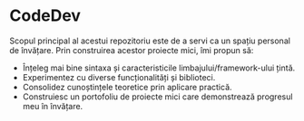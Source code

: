 # CodeDev
Scopul principal al acestui repozitoriu este de a servi ca un spațiu personal de învățare. Prin construirea acestor proiecte mici, îmi propun să:

* Înțeleg mai bine sintaxa și caracteristicile limbajului/framework-ului țintă.
* Experimentez cu diverse funcționalități și biblioteci.
* Consolidez cunoștințele teoretice prin aplicare practică.
* Construiesc un portofoliu de proiecte mici care demonstrează progresul meu în învățare.

